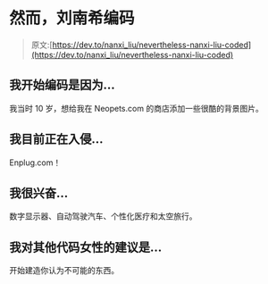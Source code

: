 # 然而，刘南希编码

> 原文:[https://dev.to/nanxi_liu/nevertheless-nanxi-liu-coded](https://dev.to/nanxi_liu/nevertheless-nanxi-liu-coded)

## 我开始编码是因为...

我当时 10 岁，想给我在 Neopets.com 的商店添加一些很酷的背景图片。

## 我目前正在入侵...

Enplug.com！

## 我很兴奋...

数字显示器、自动驾驶汽车、个性化医疗和太空旅行。

## 我对其他代码女性的建议是...

开始建造你认为不可能的东西。